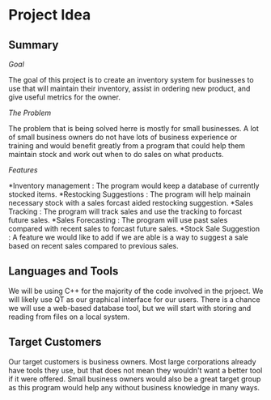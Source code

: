 # Project Idea
## Summary
*Goal*

  The goal of this project is to create an inventory system for businesses to use that will maintain their inventory, assist in ordering new product, and give useful metrics for the owner.

*The* *Problem*

  The problem that is being solved herre is mostly for small businesses. A lot of small business owners do not have lots of business experience or training and would benefit greatly from a program that could help them maintain stock and work out when to do sales on what products.

*Features*

*Inventory management   : The program would keep a database of currently stocked items.
*Restocking Suggestions : The program will help mainain necessary stock with a sales forcast aided restocking suggestion.
*Sales Tracking         : The program will track sales and use the tracking to forcast future sales.
*Sales Forecasting      : The program will use past sales compared with recent sales to forcast future sales.
*Stock Sale Suggestion  : A feature we would like to add if we are able is a way to suggest a sale based on recent sales compared to previous sales.

## Languages and Tools

We will be using C++ for the majority of the code involved in the prjoect. We will likely use QT as our graphical interface for our users. There is a chance we will use a web-based database tool, but we will start with storing and reading from files on a local system.

## Target Customers

Our target customers is business owners. Most large corporations already have tools they use, but that does not mean they wouldn't want a better tool if it were offered. Small business owners would also be a great target group as this program would help any without business knowledge in many ways.

